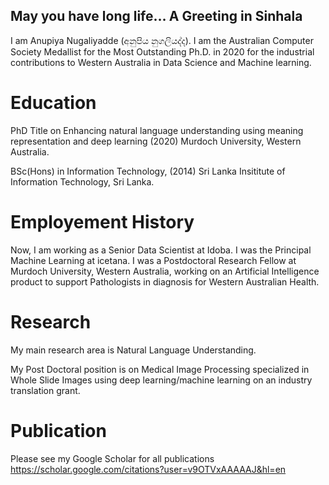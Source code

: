 ## May you have long life… A Greeting in Sinhala
I am Anupiya Nugaliyadde (අනුපිය නුගලියද්ද).
I am the Australian Computer Society Medallist for the Most Outstanding Ph.D. in 2020 for the industrial contributions to Western Australia in Data Science and Machine learning.


# Education
PhD Title on Enhancing natural language understanding using meaning representation and deep learning (2020)
Murdoch University, Western Australia.

BSc(Hons) in Information Technology, (2014)
Sri Lanka Insititute of Information Technology, Sri Lanka.

# Employement History
Now, I am working as a Senior Data Scientist at Idoba.
I was the Principal Machine Learning at icetana.
I was a Postdoctoral Research Fellow at Murdoch University, Western Australia, working on an Artificial Intelligence product to support Pathologists in diagnosis for Western Australian Health.

# Research
My main research area is Natural Language Understanding.

My Post Doctoral position is on Medical Image Processing specialized in Whole Slide Images using deep learning/machine learning on an industry translation grant.  

# Publication
Please see my Google Scholar for all publications 
https://scholar.google.com/citations?user=v9OTVxAAAAAJ&hl=en
